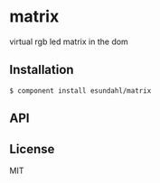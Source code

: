 
# matrix

  virtual rgb led matrix in the dom

## Installation

    $ component install esundahl/matrix

## API

   

## License

  MIT
